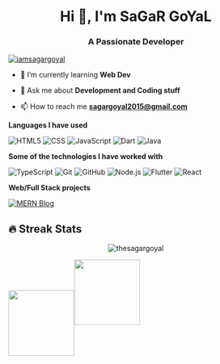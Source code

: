 <h1 align="center">Hi 👋, I'm SaGaR GoYaL</h1>
<h3 align="center">A Passionate Developer</h3>

<p align="left"> <a href="https://twitter.com/iamsagargoyal" target="blank"><img src="https://img.shields.io/twitter/follow/iamsagargoyal?logo=twitter&style=for-the-badge" alt="iamsagargoyal" /></a> </p>

- 🌱 I’m currently learning **Web Dev**

- 💬 Ask me about **Development and Coding stuff**

- 📫 How to reach me **sagargoyal2015@gmail.com**

**Languages I have used**

![HTML5](https://img.shields.io/badge/-HTML5-000000?style=flat&logo=HTML5)
![CSS](https://img.shields.io/badge/-CSS-000000?style=flat&logo=CSS)
![JavaScript](https://img.shields.io/badge/-JavaScript-000000?style=flat&logo=javascript)
![Dart](https://img.shields.io/badge/-Dart-000000?style=flat&logo=Dart)
![Java](https://img.shields.io/badge/-Java-000000?style=flat&logo=Java)

**Some of the technologies I have worked with**

![TypeScript](https://img.shields.io/badge/-TypeScript-000000?style=flat&logo=typescript&logoColor=007ACC)
![Git](https://img.shields.io/badge/-Git-000000?style=flat&logo=git&logoColor=F05032)
![GitHub](https://img.shields.io/badge/-GitHub-000000?style=flat&logo=github&logoColor=FFFFFF)
![Node.js](https://img.shields.io/badge/-Node.js-000000?style=flat&logo=node.js&logoColor=339933)
![Flutter](https://img.shields.io/badge/-Flutter-000000?style=flat&logo=flutter&logoColor=blue)
![React](https://img.shields.io/badge/-React-000000?style=flat&logo=React&logoColor=61DAFB)

**Web/Full Stack projects**

[![MERN Blog](https://img.shields.io/badge/-📰&nbsp;&nbsp;MERNBlog-000000?style=flat)](https://github.com/thesagargoyal/mern-blog)

<h2>🔥 Streak Stats</h2>

<p align="center">
  <img src="http://github-readme-streak-stats.herokuapp.com?user=thesagargoyal&theme=dracula" alt="thesagargoyal" />
</p>

<img align="center" height='130px' src="https://github-readme-stats.vercel.app/api?username=thesagargoyal&hide_title=true&show_icons=true&include_all_commits=true&line_height=21&bg_color=0,EC6C6C,FFD479,FFFC79,73FA79&theme=graywhite" /><img align="" height='130px' src="https://github-readme-stats.vercel.app/api/top-langs/?username=thesagargoyal&hide_title=true&layout=compact&bg_color=0,73FA79,73FDFF,7A81FF&theme=graywhite" />


